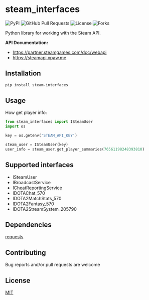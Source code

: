 # steam_interfaces
![PyPI](https://img.shields.io/pypi/v/steam_interfaces?color=orange) ![GitHub Pull Requests](https://img.shields.io/github/issues-pr/Weebp-Team/steam_interfaces?color=blueviolet) ![License](https://img.shields.io/pypi/l/steam_interfaces?color=blueviolet) ![Forks](https://img.shields.io/github/forks/Weebp-team/steam_interfaces?style=social)

Python library for working with the Steam API.

**API Documentation:** 
- https://partner.steamgames.com/doc/webapi
- https://steamapi.xpaw.me

## Installation

```sh
pip install steam-interfaces 
```

## Usage
How get player info:
```python
from steam_interfaces import ISteamUser
import os

key = os.getenv('STEAM_API_KEY')

steam_user = ISteamUser(key)
user_info = steam_user.get_player_summaries(76561198248393810)
``` 

## Supported interfaces
- ISteamUser
- IBroadcastService
- ICheatReportingService
- IDOTAChat_570
- IDOTA2MatchStats_570
- IDOTA2Fantasy_570
- IDOTA2StreamSystem_205790

## Dependencies

[requests](https://pypi.org/project/requests/)

## Contributing

Bug reports and/or pull requests are welcome

## License

[MIT](https://choosealicense.com/licenses/mit/)